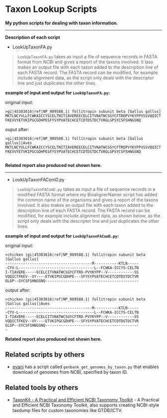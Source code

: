 Taxon Lookup Scripts
===================

**My python scripts for dealing with taxon information.**

---



**Description of each script**

- LookUpTaxonFA.py   

> `LookUpTaxonFA.py` takes as input a file of sequence records in FASTA format from NCBI and gives a report of the taxons involved. It laso makes an output file with each taxon added to the description line of each FASTA record.  The FASTA record can be modified, for example include alignment data, as the script only deals with the descriptor line and just duplicates the other lines.

**example of input and output for `LookUpTaxonFA.py`:**

original input:
```
>gi|45383616|ref|NP_989588.1| follitropin subunit beta [Gallus gallus]
MKTLNCYVLLFCWKAICCYSCELTNITIAVEREECELCITVNATWCSGYCFTRDPVYKYPPVSSVQQICT
FKEVVYETVKIPGCGDHPESFYSYPVATECHCETCDTDSTDCTVRGLGPSYCSFSHNGSNQ
```

ouput after:
```
>gi|45383616|ref|NP_989588.1| follitropin subunit beta [Gallus gallus]|Aves
MKTLNCYVLLFCWKAICCYSCELTNITIAVEREECELCITVNATWCSGYCFTRDPVYKYPPVSSVQQICT
FKEVVYETVKIPGCGDHPESFYSYPVATECHCETCDTDSTDCTVRGLGPSYCSFSHNGSNQ


```

**Related report also produced not shown here.**


---

- LookUpTaxonFAComD.py   

> `LookUpTaxonFAComD.py` takes as input a file of sequence records in a modified FASTA format where my BioalignerNamer script has added the common name of the organisms and gives a report of the taxons involved. It also makes an output file with each taxon added to the description line of each FASTA record.  The FASTA record can be modified, for example include alignment data, as shown below, as the script only deals with the descriptor line and just duplicates the other lines.

**example of input and output for `LookUpTaxonFAComD.py`:**

original input:
```
>chicken |gi|45383616|ref|NP_989588.1| follitropin subunit beta [Gallus gallus]
---------------------------------------M-----------KTLN-----
-CYV-L----------------------------------L--FCWKA-ICCYS-CELTN
I-TIAVERE-----ECELCITVNATWCSGYCFTRD-PVYKYPP--V------------SS
VQQICTFKEV--VY----ETVKIPGCGDHPE---SFYSYPVATECHCETCDTDSTDCTVR
GLGP--SYCSFSHNGSNQ------------------------------------------

```

output after:
```
>chicken |gi|45383616|ref|NP_989588.1| follitropin subunit beta [Gallus gallus]|Aves
---------------------------------------M-----------KTLN-----
-CYV-L----------------------------------L--FCWKA-ICCYS-CELTN
I-TIAVERE-----ECELCITVNATWCSGYCFTRD-PVYKYPP--V------------SS
VQQICTFKEV--VY----ETVKIPGCGDHPE---SFYSYPVATECHCETCDTDSTDCTVR
GLGP--SYCSFSHNGSNQ------------------------------------------
-
```

**Related report also produced not shown here.**


## Related scripts by others

- [pyani](https://github.com/widdowquinn/pyani) has a script called `genbank_get_genomes_by_taxon.py` that  enables download of genomes from NCBI, specified by taxon ID.

## Related tools by others

- [TaxonKit - A Practical and Efficient NCBI Taxonomy Toolkit](https://github.com/shenwei356/taxonkit) - A Practical and Efficient NCBI Taxonomy Toolkit, also supports creating NCBI-style taxdump files for custom taxonomies like GTDB/ICTV.
